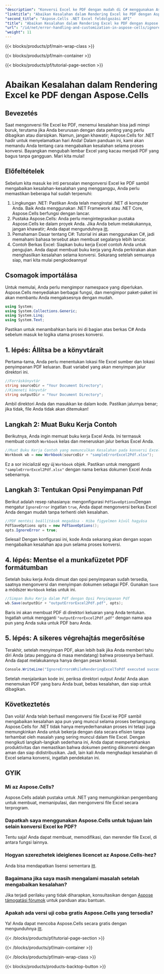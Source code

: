 ```yaml
---
"description": "Konversi Excel ke PDF dengan mudah di C# menggunakan Aspose.Cells, sambil mengabaikan kesalahan konversi, dan menyederhanakan alur kerja Anda."
"linktitle": "Abaikan Kesalahan dalam Rendering Excel ke PDF dengan Aspose.Cells"
"second_title": "Aspose.Cells .NET Excel feldolgozási API"
"title": "Abaikan Kesalahan dalam Rendering Excel ke PDF dengan Aspose.Cells"
"url": "/id/net/error-handling-and-customization-in-aspose-cells/ignore-errors-while-rendering/"
"weight": 11
---
```


{{< blocks/products/pf/main-wrap-class >}}

{{< blocks/products/pf/main-container >}}

{{< blocks/products/pf/tutorial-page-section >}}

# Abaikan Kesalahan dalam Rendering Excel ke PDF dengan Aspose.Cells

## Bevezetés
Saat mengonversi file Excel ke PDF, menemui kesalahan bisa jadi mimpi buruk, terutama jika Anda berurusan dengan data penting yang perlu dibagikan atau diarsipkan. Namun, jangan khawatir; Aspose.Cells for .NET hadir untuk menyelamatkan hari Anda! Dalam panduan ini, kami akan memandu Anda tentang cara mengabaikan kesalahan selama proses konversi. Bayangkan mengubah lembar Excel yang kacau menjadi PDF yang bagus tanpa gangguan. Mari kita mulai!
## Előfeltételek
Sebelum kita masuk ke inti persoalan mengonversi Excel ke PDF sambil mengabaikan kesalahan-kesalahan yang mengganggu, Anda perlu memastikan beberapa hal sudah terpenuhi:
1. Lingkungan .NET: Pastikan Anda telah menginstal .NET di komputer Anda. Baik Anda menggunakan .NET Framework atau .NET Core, Aspose.Cells berfungsi dengan lancar.
2. Pustaka Aspose.Cells: Anda perlu mengintegrasikan pustaka Aspose.Cells ke dalam proyek Anda. Jika Anda belum melakukannya, jangan khawatir; Anda dapat mengunduhnya [itt](https://releases.aspose.com/cells/net/).
3. Pemahaman Dasar tentang C#: Tutorial ini akan menggunakan C#, jadi memahami bahasa tersebut akan membuat segalanya lebih lancar.
4. Contoh Berkas Excel: Siapkan buku kerja Excel contoh Anda untuk pengujian. Anda dapat membuat buku kerja yang Anda perkirakan akan menghasilkan kesalahan selama konversi.
Sekarang setelah semuanya siap, mari kita mulai pengkodeannya!
## Csomagok importálása
Untuk memulai, Anda perlu mengimpor namespace yang diperlukan. Aspose.Cells menyediakan berbagai fungsi, dan mengimpor paket-paket ini akan membantu Anda mengaksesnya dengan mudah.
```csharp
using System;
using System.Collections.Generic;
using System.Linq;
using System.Text;
```
Pastikan untuk menambahkan baris ini di bagian atas berkas C# Anda sebelum masuk ke logika utama proses konversi.
## 1. lépés: Állítsa be a könyvtárait
Pertama-tama, Anda perlu menentukan lokasi file Excel sumber dan lokasi penyimpanan PDF keluaran. Buat variabel yang akan menyimpan jalur direktori ini.
```csharp
//Forráskönyvtár
string sourceDir = "Your Document Directory";
//Kimeneti könyvtár
string outputDir = "Your Document Directory";
```
Ambil direktori Anda dan masukkan ke dalam kode. Pastikan jalurnya benar; jika tidak, file Anda tidak akan ditemukan!
## Langkah 2: Muat Buku Kerja Contoh
Berikutnya, Anda ingin memuat buku kerja Excel Anda. Ini termasuk membuat contoh `Workbook` kelas dan meneruskan jalur berkas Excel Anda.
```csharp
//Muat Buku Kerja Contoh yang memunculkan Kesalahan pada konversi Excel2Pdf
Workbook wb = new Workbook(sourceDir + "sampleErrorExcel2Pdf.xlsx");
```
Ez a sor inicializál egy új `Workbook` objek. Pastikan untuk mengganti `"sampleErrorExcel2Pdf.xlsx"` dengan nama berkas dokumen Excel Anda sebenarnya.
## Langkah 3: Tentukan Opsi Penyimpanan Pdf
Berikut adalah resep rahasianya: mengonfigurasi `PdfSaveOptions`Dengan mengatur `IgnoreError` ingatlan `true`, Anda dapat mengonversi berkas Excel Anda dengan mudah tanpa terhenti oleh kesalahan.
```csharp
//PDF mentési beállítások megadása - Hiba figyelmen kívül hagyása
PdfSaveOptions opts = new PdfSaveOptions();
opts.IgnoreError = true;
```
Selesai! Dengan konfigurasi ini, kode Anda sekarang akan dengan sopan mengabaikan kesalahan apa pun selama proses konversi.
## 4. lépés: Mentse el a munkafüzetet PDF formátumban
Setelah buku kerja Anda dimuat dan opsi penyimpanan sudah tersedia, saatnya mengonversi dan menyimpan dokumen sebagai PDF. Gunakan `Save` a módszer `Workbook` kelas untuk ini.
```csharp
//Simpan Buku Kerja dalam Pdf dengan Opsi Penyimpanan Pdf
wb.Save(outputDir + "outputErrorExcel2Pdf.pdf", opts);
```
Baris ini akan membuat PDF di direktori keluaran yang Anda tentukan. Ingatlah untuk mengganti `"outputErrorExcel2Pdf.pdf"` dengan nama apa pun yang Anda suka untuk PDF baru Anda.
## 5. lépés: A sikeres végrehajtás megerősítése
Terakhir, setelah menyimpan PDF, akan lebih baik jika Anda memberi tahu diri Anda (atau pengguna di masa mendatang) bahwa prosesnya berhasil. Anda dapat melakukannya hanya dengan pesan konsol.
```csharp
Console.WriteLine("IgnoreErrorsWhileRenderingExcelToPdf executed successfully.\r\n");
```
Setelah menjalankan kode ini, periksa direktori output Anda! Anda akan menemukan PDF yang baru Anda buat, bebas kesalahan, dan siap untuk dibagikan.
## Következtetés
Dan voilà! Anda telah berhasil mengonversi file Excel ke PDF sambil mengabaikan kesalahan apa pun yang muncul selama proses berlangsung. Aspose.Cells for .NET tidak hanya menyederhanakan proses ini tetapi juga memungkinkan Anda untuk bekerja dengan data secara efisien tanpa terhambat oleh masalah yang sering muncul dalam file Excel.
Dengan mengikuti langkah-langkah sederhana ini, Anda dapat mempertahankan produktivitas dan memastikan bahwa dokumen penting dikonversi dengan aman dan siap didistribusikan. Jadi, lain kali Anda menghadapi kesalahan di Excel selama konversi, ingatlah pendekatan ini. 
## GYIK
### Mi az Aspose.Cells?
Aspose.Cells adalah pustaka untuk .NET yang memungkinkan pengembang untuk membuat, memanipulasi, dan mengonversi file Excel secara terprogram.
### Dapatkah saya menggunakan Aspose.Cells untuk tujuan lain selain konversi Excel ke PDF?
Tentu saja! Anda dapat membuat, memodifikasi, dan merender file Excel, di antara fungsi lainnya.
### Hogyan szerezhetek ideiglenes licencet az Aspose.Cells-hez?
Anda bisa mendapatkan lisensi sementara [itt](https://purchase.aspose.com/temporary-license/).
### Bagaimana jika saya masih mengalami masalah setelah mengabaikan kesalahan?
Jika terjadi perilaku yang tidak diharapkan, konsultasikan dengan [Aspose támogatási fórumok](https://forum.aspose.com/c/cells/9) untuk panduan atau bantuan.
### Apakah ada versi uji coba gratis Aspose.Cells yang tersedia?
Ya! Anda dapat mencoba Aspose.Cells secara gratis dengan mengunduhnya [itt](https://releases.aspose.com/).

{{< /blocks/products/pf/tutorial-page-section >}}

{{< /blocks/products/pf/main-container >}}

{{< /blocks/products/pf/main-wrap-class >}}

{{< blocks/products/products-backtop-button >}}